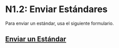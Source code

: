 # N1.2: Enviar Estándares

Para enviar un estándar, usa el siguiente formulario.

## [Enviar un Estándar](https://forms.gle/dsYQix9JbLNbuNs86)